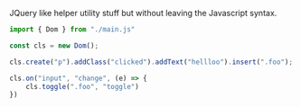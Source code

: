 JQuery like helper utility stuff but without leaving the Javascript syntax.


```js
import { Dom } from "./main.js"

const cls = new Dom();

cls.create("p").addClass("clicked").addText("hellloo").insert(".foo");

cls.on("input", "change", (e) => {
    cls.toggle(".foo", "toggle")
})

 ```
